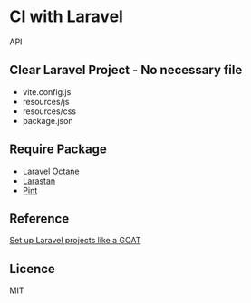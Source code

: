 # CI with Laravel

API

## Clear Laravel Project - No necessary file
- vite.config.js
- resources/js
- resources/css
- package.json

## Require Package
- [Laravel Octane](https://laravel.com/docs/10.x/octane#swoole)
- [Larastan](https://github.com/nunomaduro/larastan)
- [Pint](https://laravel.com/docs/10.x/pint)

## Reference
[Set up Laravel projects like a GOAT](https://www.youtube.com/watch?v=XZniGdE9Ebc)

## Licence
MIT